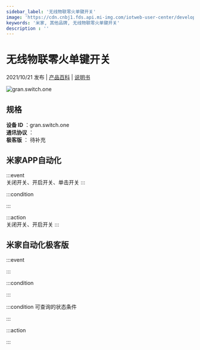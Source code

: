 ```yaml
---
sidebar_label: '无线物联零火单键开关'
image: 'https://cdn.cnbj1.fds.api.mi-img.com/iotweb-user-center/developer_1679070336815UhelK72Y.png?GalaxyAccessKeyId=AKVGLQWBOVIRQ3XLEW&Expires=9223372036854775807&Signature=buLwXqM7tAnLEUXesaOPIzMpPTE='
keywords: '米家, 其他品牌, 无线物联零火单键开关'
description : ''
---
```

# 无线物联零火单键开关

2021/10/21 发布 | [产品百科](https://home.mi.com/webapp/content/baike/product/index.html?model=gran.switch.one/) | [说明书](https://home.mi.com/views/introduction.html?model=gran.switch.one&region=cn)

![gran.switch.one](https://cdn.cnbj1.fds.api.mi-img.com/iotweb-user-center/developer_1679070336815UhelK72Y.png?GalaxyAccessKeyId=AKVGLQWBOVIRQ3XLEW&Expires=9223372036854775807&Signature=buLwXqM7tAnLEUXesaOPIzMpPTE=)

## 规格  
> 
**设备 ID** ：gran.switch.one  
**通讯协议** ：  
**极客版**  ： 待补充 


## 米家APP自动化  

:::event  
关闭开关、开启开关、单击开关
:::

:::condition  

:::

:::action   
关闭开关、开启开关
:::

## 米家自动化极客版  

:::event  

:::

:::condition  

:::

:::condition 可查询的状态条件  

:::

:::action  

:::

        
